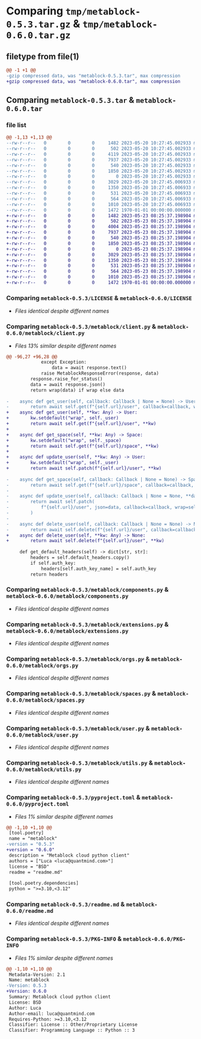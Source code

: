 # Comparing `tmp/metablock-0.5.3.tar.gz` & `tmp/metablock-0.6.0.tar.gz`

## filetype from file(1)

```diff
@@ -1 +1 @@
-gzip compressed data, was "metablock-0.5.3.tar", max compression
+gzip compressed data, was "metablock-0.6.0.tar", max compression
```

## Comparing `metablock-0.5.3.tar` & `metablock-0.6.0.tar`

### file list

```diff
@@ -1,13 +1,13 @@
--rw-r--r--   0        0        0     1482 2023-05-20 10:27:45.002933 metablock-0.5.3/LICENSE
--rw-r--r--   0        0        0      502 2023-05-20 10:27:45.002933 metablock-0.5.3/metablock/__init__.py
--rw-r--r--   0        0        0     4119 2023-05-20 10:27:45.002933 metablock-0.5.3/metablock/client.py
--rw-r--r--   0        0        0     7937 2023-05-20 10:27:45.002933 metablock-0.5.3/metablock/components.py
--rw-r--r--   0        0        0      540 2023-05-20 10:27:45.002933 metablock-0.5.3/metablock/extensions.py
--rw-r--r--   0        0        0     1850 2023-05-20 10:27:45.002933 metablock-0.5.3/metablock/orgs.py
--rw-r--r--   0        0        0        0 2023-05-20 10:27:45.002933 metablock-0.5.3/metablock/py.typed
--rw-r--r--   0        0        0     3029 2023-05-20 10:27:45.006933 metablock-0.5.3/metablock/spaces.py
--rw-r--r--   0        0        0     1350 2023-05-20 10:27:45.006933 metablock-0.5.3/metablock/user.py
--rw-r--r--   0        0        0      531 2023-05-20 10:27:45.006933 metablock-0.5.3/metablock/utils.py
--rw-r--r--   0        0        0      564 2023-05-20 10:27:45.006933 metablock-0.5.3/pyproject.toml
--rw-r--r--   0        0        0     1010 2023-05-20 10:27:45.006933 metablock-0.5.3/readme.md
--rw-r--r--   0        0        0     1472 1970-01-01 00:00:00.000000 metablock-0.5.3/PKG-INFO
+-rw-r--r--   0        0        0     1482 2023-05-23 08:25:37.198904 metablock-0.6.0/LICENSE
+-rw-r--r--   0        0        0      502 2023-05-23 08:25:37.198904 metablock-0.6.0/metablock/__init__.py
+-rw-r--r--   0        0        0     4004 2023-05-23 08:25:37.198904 metablock-0.6.0/metablock/client.py
+-rw-r--r--   0        0        0     7937 2023-05-23 08:25:37.198904 metablock-0.6.0/metablock/components.py
+-rw-r--r--   0        0        0      540 2023-05-23 08:25:37.198904 metablock-0.6.0/metablock/extensions.py
+-rw-r--r--   0        0        0     1850 2023-05-23 08:25:37.198904 metablock-0.6.0/metablock/orgs.py
+-rw-r--r--   0        0        0        0 2023-05-23 08:25:37.198904 metablock-0.6.0/metablock/py.typed
+-rw-r--r--   0        0        0     3029 2023-05-23 08:25:37.198904 metablock-0.6.0/metablock/spaces.py
+-rw-r--r--   0        0        0     1350 2023-05-23 08:25:37.198904 metablock-0.6.0/metablock/user.py
+-rw-r--r--   0        0        0      531 2023-05-23 08:25:37.198904 metablock-0.6.0/metablock/utils.py
+-rw-r--r--   0        0        0      564 2023-05-23 08:25:37.198904 metablock-0.6.0/pyproject.toml
+-rw-r--r--   0        0        0     1010 2023-05-23 08:25:37.198904 metablock-0.6.0/readme.md
+-rw-r--r--   0        0        0     1472 1970-01-01 00:00:00.000000 metablock-0.6.0/PKG-INFO
```

### Comparing `metablock-0.5.3/LICENSE` & `metablock-0.6.0/LICENSE`

 * *Files identical despite different names*

### Comparing `metablock-0.5.3/metablock/client.py` & `metablock-0.6.0/metablock/client.py`

 * *Files 13% similar despite different names*

```diff
@@ -96,27 +96,28 @@
             except Exception:
                 data = await response.text()
             raise MetablockResponseError(response, data)
         response.raise_for_status()
         data = await response.json()
         return wrap(data) if wrap else data
 
-    async def get_user(self, callback: Callback | None = None) -> User:
-        return await self.get(f"{self.url}/user", callback=callback, wrap=self._user)
+    async def get_user(self, **kw: Any) -> User:
+        kw.setdefault("wrap", self._user)
+        return await self.get(f"{self.url}/user", **kw)
+
+    async def get_space(self, **kw: Any) -> Space:
+        kw.setdefault("wrap", self._space)
+        return await self.get(f"{self.url}/space", **kw)
+
+    async def update_user(self, **kw: Any) -> User:
+        kw.setdefault("wrap", self._user)
+        return await self.patch(f"{self.url}/user", **kw)
 
-    async def get_space(self, callback: Callback | None = None) -> Space:
-        return await self.get(f"{self.url}/space", callback=callback, wrap=self._space)
-
-    async def update_user(self, callback: Callback | None = None, **data: Any) -> User:
-        return await self.patch(
-            f"{self.url}/user", json=data, callback=callback, wrap=self._user
-        )
-
-    async def delete_user(self, callback: Callback | None = None) -> None:
-        return await self.delete(f"{self.url}/user", callback=callback)
+    async def delete_user(self, **kw: Any) -> None:
+        return await self.delete(f"{self.url}/user", **kw)
 
     def get_default_headers(self) -> dict[str, str]:
         headers = self.default_headers.copy()
         if self.auth_key:
             headers[self.auth_key_name] = self.auth_key
         return headers
```

### Comparing `metablock-0.5.3/metablock/components.py` & `metablock-0.6.0/metablock/components.py`

 * *Files identical despite different names*

### Comparing `metablock-0.5.3/metablock/extensions.py` & `metablock-0.6.0/metablock/extensions.py`

 * *Files identical despite different names*

### Comparing `metablock-0.5.3/metablock/orgs.py` & `metablock-0.6.0/metablock/orgs.py`

 * *Files identical despite different names*

### Comparing `metablock-0.5.3/metablock/spaces.py` & `metablock-0.6.0/metablock/spaces.py`

 * *Files identical despite different names*

### Comparing `metablock-0.5.3/metablock/user.py` & `metablock-0.6.0/metablock/user.py`

 * *Files identical despite different names*

### Comparing `metablock-0.5.3/metablock/utils.py` & `metablock-0.6.0/metablock/utils.py`

 * *Files identical despite different names*

### Comparing `metablock-0.5.3/pyproject.toml` & `metablock-0.6.0/pyproject.toml`

 * *Files 1% similar despite different names*

```diff
@@ -1,10 +1,10 @@
 [tool.poetry]
 name = "metablock"
-version = "0.5.3"
+version = "0.6.0"
 description = "Metablock cloud python client"
 authors = ["Luca <luca@quantmind.com>"]
 license = "BSD"
 readme = "readme.md"
 
 [tool.poetry.dependencies]
 python = ">=3.10,<3.12"
```

### Comparing `metablock-0.5.3/readme.md` & `metablock-0.6.0/readme.md`

 * *Files identical despite different names*

### Comparing `metablock-0.5.3/PKG-INFO` & `metablock-0.6.0/PKG-INFO`

 * *Files 1% similar despite different names*

```diff
@@ -1,10 +1,10 @@
 Metadata-Version: 2.1
 Name: metablock
-Version: 0.5.3
+Version: 0.6.0
 Summary: Metablock cloud python client
 License: BSD
 Author: Luca
 Author-email: luca@quantmind.com
 Requires-Python: >=3.10,<3.12
 Classifier: License :: Other/Proprietary License
 Classifier: Programming Language :: Python :: 3
```

